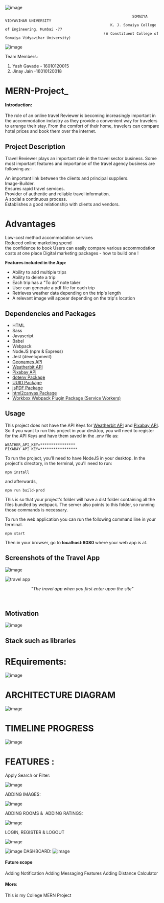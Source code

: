 
![image](https://user-images.githubusercontent.com/74112721/144545556-f1622854-5ddb-44c2-ae66-602c907b9289.png)

                                                              SOMAIYA VIDYAVIHAR UNIVERSITY         
                                                    K. J. Somaiya College of Engineering, Mumbai -77
                                                 (A Constituent College of Somaiya Vidyavihar University)


![image](https://user-images.githubusercontent.com/74112721/144545198-29fb944e-cc94-4bef-91aa-ff1ffbc8af90.png)






Team Members:


1. Yash Gavade  - 16010120015
2. Jinay Jain -16010120018




# MERN-Project_ 


####  Introduction: 
The role of an online travel Reviewer is becoming increasingly important in the
accommodation industry as they provide a convenient way for travelers to arrange their stay.
From the comfort of their home, travelers can compare hotel prices and book them over the
internet. 



## Project Description
Travel Reviewer  plays an important role in the travel sector business. Some most important features and importance of the travel agency business are following as:-

An important link between the clients and principal suppliers.<br>
Image-Builder. <br>
Ensures rapid travel services. <br>
Provider of authentic and reliable travel information. <br>
A social a continuous process. <br>
Establishes a good relationship with clients and vendors. <br>

# Advantages 
Low-cost method  accommodation services <br>
Reduced online marketing spend <br>
the confidence to book Users can easily compare various accommodation costs at one place Digital
marketing packages - how to build one !  <br>

**Features included in the App:**
<ul>
  <li>Ability to add multiple trips</li>
  <li>Ability to delete a trip</li>
  <li>Each trip has a "To do" note taker</li>
  <li>User can generate a pdf file for each trip</li>
  <li>Retrieves weather data depending on the trip's length</li>
  <li>A relevant image will appear depending on the trip's location</li>
</ul>

## Dependencies and Packages
<ul>
  <li>HTML</li>
  <li>Sass</li>
  <li>Javascript</li>
  <li>Babel</li>
  <li>Webpack</li>
  <li>NodeJS (npm & Express)</li>
  <li>Jest (development)</li>
  <li><a href="http://www.geonames.org/export/web-services.html">Geonames API</a></li>
  <li><a href="https://www.weatherbit.io/api">Weatherbit API</a></li>
  <li><a href="https://pixabay.com/api/docs/">Pixabay API</a></li>
  <li><a href="https://www.npmjs.com/package/dotenv">dotenv Package</a></li>
  <li><a href="https://www.npmjs.com/package/uuid">UUID Package</a></li>
  <li><a href="https://www.npmjs.com/package/jspdf">jsPDF Package</a></li>
  <li><a href="https://html2canvas.hertzen.com/">html2canvas Package</a></li>
  <li><a href="https://www.npmjs.com/package/workbox-webpack-plugin">Workbox Webpack Plugin Package (Service Workers)</a></li>
</ul>

## Usage
This project does not have the API Keys for <a href="https://www.weatherbit.io/api">Weatherbit API</a> and <a href="https://pixabay.com/api/docs/">Pixabay API</a>. So if you want to run this project in your desktop, you will need to register for the API Keys and have them saved in the .env file as:

````
WEATHER_API_KEY=****************
PIXABAY_API_KEY=*****************
````

To run the project, you'll need to have NodeJS in your desktop. In the project's directory, in the terminal, you'll need to run: 

````
npm install
````

and afterwards,

````
npm run build-prod
````
This is so that your project's folder will have a dist folder containing all the files bundled by webpack. The server also points to this folder, so running those commands is necessary.

To run the web application you can run the following command line in your terminal.
````
npm start
````
Then in your browser, go to **localhost:8080** where your web app is at.

## Screenshots of the Travel App

![image](https://user-images.githubusercontent.com/74112721/204606115-bcdb3a61-9a54-45a0-970a-2785afe853b7.png)


<img src="https://user-images.githubusercontent.com/86360050/139248869-5e866c52-bf16-421e-baa6-5d1f687a2bb9.png" alt="travel app">
<p align="center"><em>"The travel app when you first enter upon the site"</em></p>

<br/>



## Motivation
![image](https://user-images.githubusercontent.com/74112721/204606026-9f55492f-6713-473d-83f6-8745459a6cdb.png)



## Stack such as libraries
# REquirements:
![image](https://user-images.githubusercontent.com/74112721/204606184-bb5d46c5-3273-4179-a048-e91a0b7ceeb6.png)


# ARCHITECTURE DIAGRAM 

![image](https://user-images.githubusercontent.com/74112721/204605847-e2d0dbce-f23d-4fbc-9b28-d85c9f090194.png)

# TIMELINE PROGRESS 

![image](https://user-images.githubusercontent.com/74112721/204605739-a091bc24-0cc6-443a-8980-5ed205827c0d.png)


# FEATURES :
Apply Search or Filter:

![image](https://user-images.githubusercontent.com/74112721/204604733-ef67e901-c309-4d00-9abd-1e8f81ee6b70.png)

ADDING IMAGES:

![image](https://user-images.githubusercontent.com/74112721/204604775-903c8957-174a-4e50-b936-44d42e9d184c.png)

ADDING ROOMS &  ADDING RATINGS:

![image](https://user-images.githubusercontent.com/74112721/204604830-f5418a58-f0ef-428f-8cab-43e4a17e5e7d.png)

LOGIN, REGISTER & LOGOUT

![image](https://user-images.githubusercontent.com/74112721/204604841-0ab9ec25-2b0a-4da3-81dc-309b874bdf78.png)

![image](https://user-images.githubusercontent.com/74112721/204604858-12e865c7-9252-4d22-9185-81c027f74825.png)
DASHBOARD:
![image](https://user-images.githubusercontent.com/74112721/204604808-7af6b704-fbc4-4a5c-97a1-b905ec13a9cc.png)


#### Future scope
Adding Notification
Adding Messaging Features 
Adding Distance Calculator


#### More: 

This is my College MERN Project 
